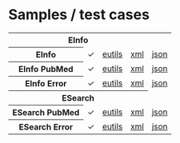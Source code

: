# Samples / test cases

<table>
   <tr>
      <th colspan="4">EInfo</th>
   </tr>
   <tr>
      <th>EInfo</th>
      <td>&#10003;</td>
      <td><a href="http://eutils.ncbi.nlm.nih.gov/entrez/eutils/einfo.fcgi">eutils</a></td>
      <td><a href="einfo.xml">xml</a></td>
      <td><a href="einfo.json">json</a></td>
   </tr>
   <tr>
      <th>EInfo PubMed</th>
      <td>&#10003;</td>
      <td><a href="http://eutils.ncbi.nlm.nih.gov/entrez/eutils/einfo.fcgi?db=pubmed">eutils</a></td>
      <td><a href="einfo.pubmed.xml">xml</a></td>
      <td><a href="einfo.pubmed.json">json</a></td>
   </tr>
   <tr>
      <th>EInfo Error</th>
      <td>&#10003;</td>
      <td><a href="http://eutils.ncbi.nlm.nih.gov/entrez/eutils/einfo.fcgi?db=fleegle">eutils</a></td>
      <td><a href="einfo.error.xml">xml</a></td>
      <td><a href="einfo.error.json">json</a></td>
   </tr>
   <tr>
      <th colspan="4">ESearch</th>
   </tr>
   <tr>
      <th>ESearch PubMed</th>
      <td>&#10003;</td>
      <td><a href="http://eutils.ncbi.nlm.nih.gov/entrez/eutils/esearch.fcgi?db=pubmed&amp;term=cancer&amp;reldate=60&amp;datetype=edat&amp;retmax=100&amp;usehistory=y">eutils</a></td>
      <td><a href="esearch.pubmed.xml">xml</a></td>
      <td><a href="esearch.pubmed.json">json</a></td>
   </tr>
   <tr>
      <th>ESearch Error</th>
      <td>&#10003;</td>
      <td><a href="http://eutils.ncbi.nlm.nih.gov/entrez/eutils/esearch.fcgi?db=nlmcatalog&amp;term=obstetrics%5bMeSH%20Terms%5d+OR+fleegle%5bMeSH%20Terms%5d">eutils</a></td>
      <td><a href="esearch.error.xml">xml</a></td>
      <td><a href="esearch.error.json">json</a></td>
   </tr>
</table>
